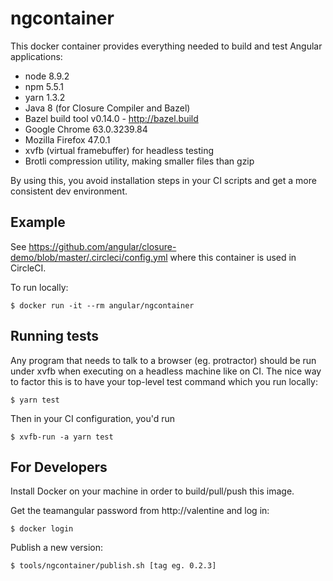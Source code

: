 # ngcontainer

This docker container provides everything needed to build and test Angular applications:

- node 8.9.2
- npm 5.5.1
- yarn 1.3.2
- Java 8 (for Closure Compiler and Bazel)
- Bazel build tool v0.14.0 - http://bazel.build
- Google Chrome 63.0.3239.84
- Mozilla Firefox 47.0.1
- xvfb (virtual framebuffer) for headless testing
- Brotli compression utility, making smaller files than gzip

By using this, you avoid installation steps in your CI scripts and get a more consistent dev environment.

## Example

See https://github.com/angular/closure-demo/blob/master/.circleci/config.yml
where this container is used in CircleCI.

To run locally:

```
$ docker run -it --rm angular/ngcontainer
```

## Running tests

Any program that needs to talk to a browser (eg. protractor) should be run under xvfb when executing on a headless machine like on CI. The nice way to factor this is to have your top-level test command which you run locally:

```
$ yarn test
```

Then in your CI configuration, you'd run

```
$ xvfb-run -a yarn test
```

## For Developers

Install Docker on your machine in order to build/pull/push this image.

Get the teamangular password from http://valentine and log in:

`$ docker login`

Publish a new version:

`$ tools/ngcontainer/publish.sh [tag eg. 0.2.3]`
